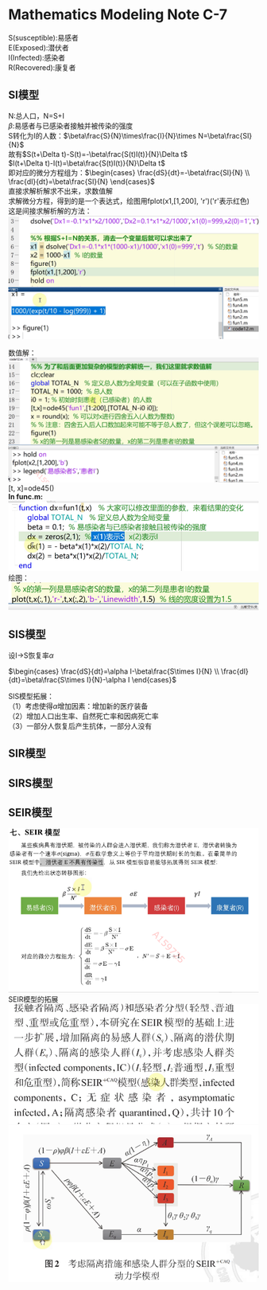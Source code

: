 # Mathematics Modeling Note C-7

S(susceptible):易感者  
E(Exposed):潜伏者  
I(Infected):感染者  
R(Recovered):康复者  
## SI模型
N:总人口，N=S+I  
$\beta$:易感者与已感染者接触并被传染的强度  
S转化为I的人数：$\beta\frac{S}{N}\times\frac{I}{N}\times N=\beta\frac{SI}{N}$  
故有$S(t+\Delta t)-S(t)=-\beta\frac{S(t)I(t)}{N}\Delta t$  
$I(t+\Delta t)-I(t)=\beta\frac{S(t)I(t)}{N}\Delta t$  
即对应的微分方程组为：$\begin{cases}
\frac{dS}{dt}=-\beta\frac{SI}{N}
\\
\frac{dI}{dt}=\beta\frac{SI}{N} 
\end{cases}$  
直接求解析解求不出来，求数值解  
求解微分方程，得到的是一个表达式，绘图用fplot(x1,[1,200], 'r')('r'表示红色)  
这是间接求解析解的方法：  
![](./picture/1706445343493.png)  

数值解：  
![](./picture/1706445984695.png)  
[t, x]=ode45()  
**In func.m:**  
![](./picture/1706446093913.png)  
绘图：![](./picture/1706446439376.png)  

## SIS模型
设I->S恢复率$\alpha$  

$\begin{cases}
\frac{dS}{dt}=\alpha I-\beta\frac{S\times I}{N}
\\
\frac{dI}{dt}=\beta\frac{S\times I}{N}-\alpha I
\end{cases}$  

SIS模型拓展：  
（1）考虑使得$\alpha$增加因素：增加新的医疗装备  
（2）增加人口出生率、自然死亡率和因病死亡率  
（3）一部分人恢复后产生抗体，一部分人没有  
## SIR模型
## SIRS模型
## SEIR模型
![](./picture/1706449054367.png)  
SEIR模型的拓展![](./picture/1706463233489.png)  
![](./picture/1706463332140.png)  